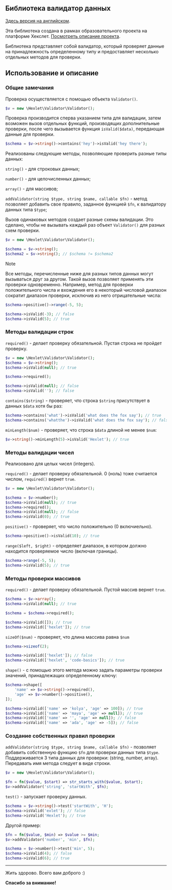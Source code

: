 ## Библиотека валидатор данных
[Здесь версия на английском](README.md).

Эта библиотека создана в рамках образовательного проекта на платформе Хекслет. [Посмотреть описание проекта](https://ru.hexlet.io/programs/php-oop/projects/60).

Библиотека представляет собой валидатор, который проверяет данные на принадлежность определенному типу и предоставляет несколько отдельных методов для проверки.

## Использование и описание
### Общие замечания
Проверка осуществляется с помощью объекта `Validator()`.
```php
$v = new \Hexlet\Validator\Validator();
```
Проверка производится сперва указанием типа для валидации, затем возможен вызов отдельных функций, производящих дополнительные проверки, после чего вызывается функция `isValid($data)`, передающая данные для проверки.
```php
$schema = $v->string()->contains('hey')->isValid('hey there');
```

Реализованы следующие методы, позволяющие проверить разные типы данных:

`string()` - для строковых данных; 

`number()` - для целочисленных данных; 

`array()` - для массивов; 

`addValidator(string $type, string $name, callable $fn)` - метод позволяет добавить свое правило, заданное функцией `$fn`, к валидатору данных типа `$type`;

Вызов одинаковых методов создает разные схемы валидации. Это сделано, чтобы не вызывать каждый раз объект `Validator()` для разных схем проверки.
```php
$v = new \Hexlet\Validator\Validator();

$schema = $v->string();
$schema2 = $v->string(); // $schema != $schema2
```


> [!NOTE]
> Все методы, перечисленные ниже для разных типов данных могут вызываться друг за другом. Такой вызов позволяет применять эти проверки одновременно. Например, метод для проверки положительного числа и вхождения его в некоторый числовой диапазон сократит диапазон проверки, исключив из него отрицательные числа:
```php
$schema->positive()->range(-5, 5);

$schema->isValid(-3); // false
$schema->isValid(5); // true
```
### Методы валидации строк
`required()` - делает проверку обязательной. Пустая строка не пройдет проверку.
```php
$v = new \Hexlet\Validator\Validator();
$schema = $v->string();
$schema->isValid(null); // true

$schema->required();

$schema->isValid(null); // false
$schema->isValid(''); // false
```
`contains($string)` - проверяет, что строка `$string` присутствует в данных `$data` хотя бы раз:
```php
$schema->contains('what')->isValid('what does the fox say'); // true
$schema->contains('whatthe')->isValid('what does the fox say'); // false
```
`minLength($num)` - проверяет, что строка `$data` длиной не менее `$num`:
```php
$v->string()->minLength(5)->isValid('Hexlet'); // true
```
### Методы валидации чисел
Реализовано для целых чисел (integers).

`required()` - делает проверку обязательной. 0 (ноль) тоже считается числом, `required()` вернет `true`.
```php
$v = new \Hexlet\Validator\Validator();

$schema = $v->number();
$schema->isValid(null); // true
$schema->required();
$schema->isValid(null); // false
$schema->isValid(0); // true
```
`positive()` - проверяет, что число положительно (0 включиельно).
```php
$schema->positive()->isValid(10); // true
```
`range($left, $right)` - определяет диапазон, в котором должно находится проверяемое число (включая границы).
```php
$schema->range(-5, 5);
$schema->isValid(5); // true
```
### Методы проверки массивов
`required()` - делает проверку обязательной. Пустой массив вернет `true`.
```php
$schema = $v->array();
$schema->isValid(null); // true

$schema = $schema->required();

$schema->isValid([]); // true
$schema->isValid(['hexlet']); // true
```
`sizeOf($num)` - проверяет, что длина массива равна `$num`
```php
$schema->sizeof(2);

$schema->isValid(['hexlet']); // false
$schema->isValid(['hexlet', 'code-basics']); // true
```
`shape()` - с помощью этого метода можно задать параметры проверки значений, принадлежащих определенному ключу:
```php
$schema->shape([
    'name' => $v->string()->required(),
    'age' => $v->number()->positive(),
]);

$schema->isValid(['name' => 'kolya', 'age' => 100]); // true
$schema->isValid(['name' => 'maya', 'age' => null]); // true
$schema->isValid(['name' => '', 'age' => null]); // false
$schema->isValid(['name' => 'ada', 'age' => -5]); // false
```
### Создание собственных правил проверки
`addValidator(string $type, string $name, callable $fn)` - позволяет добавить собственную функцию `$fn` для проверки данных типа `$type`. Поддерживается 3 типа данных для проверки: (string, number, array). Передавать имя метода следует в виде строки.
```php
$v = new \Hexlet\Validator\Validator();

$fn = fn($value, $start) => str_starts_with($value, $start);
$v->addValidator('string', 'startWith', $fn);
```
`test()` - запускает проверку данных.
```php
$schema = $v->string()->test('startWith', 'H');
$schema->isValid('exlet'); // false
$schema->isValid('Hexlet'); // true
```
Другой пример:
```php
$fn = fn($value, $min) => $value >= $min;
$v->addValidator('number', 'min', $fn);

$schema = $v->number()->test('min', 5);
$schema->isValid(4); // false
$schema->isValid(6); // true
```
---
Жить здорово. Всего вам доброго :)

**Спасибо за внимание!**
